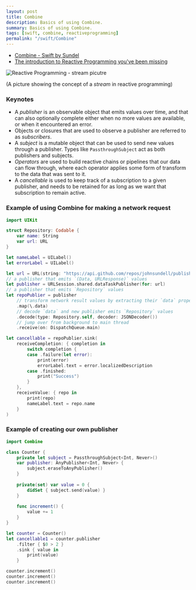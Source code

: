 ```yaml
---
layout: post
title: Combine
description: Basics of using Combine.
summary: Basics of using Combine.
tags: [swift, combine, reactiveprogramming]
permalink: "/swift/Combine"
---
```


- [Combine - Swift by Sundel](https://www.swiftbysundell.com/basics/combine/)
- [The introduction to Reactive Programming you've been missing](https://gist.github.com/staltz/868e7e9bc2a7b8c1f754)

![Reactive Programming - stream picutre](https://camo.githubusercontent.com/76ab7699f5cd046162eecb0732308eba84753a41fc0e8966f66a7654aecd5ec0/687474703a2f2f692e696d6775722e636f6d2f634c344d4f73532e706e67)

(A picture showing the concept of a *stream* in reactive programming)

### Keynotes

- A *publisher* is an observable object that emits values over time, and that can also optionally complete either when no more values are available, or when it encountered an error.
- Objects or closures that are used to observe a publisher are referred to as *subscribers*.
- A *subject* is a mutable object that can be used to send new values through a publisher. Types like `PassthroughSubject` act as both publishers and subjects.
- *Operators* are used to build reactive chains or pipelines that our data can flow through, where each operator applies some form of transform to the data that was sent to it.
- A *cancellable* is used to keep track of a subscription to a given publisher, and needs to be retained for as long as we want that subscription to remain active.

### Example of using Combine for making a network request

```swift
import UIKit

struct Repository: Codable {
    var name: String
    var url: URL
}

let nameLabel = UILabel()
let errorLabel = UILabel()

let url = URL(string: "https://api.github.com/repos/johnsundell/publish")!
// a publisher that emits `(Data, URLResponse)` values
let publisher = URLSession.shared.dataTaskPublisher(for: url)
// a publisher that emits `Repository` values
let repoPublier = publisher
    // transform network result values by extracting their `data` property
    .map(\.data)
    // decode `data` and new publisher emits `Repository` values
    .decode(type: Repository.self, decoder: JSONDecoder())
    // jump over from background to main thread
    .receive(on: DispatchQueue.main)

let cancellable = repoPublier.sink(
    receiveCompletion: { completion in
        switch completion {
        case .failure(let error):
            print(error)
            errorLabel.text = error.localizedDescription
        case .finished:
            print("Success")
        }
    },
    receiveValue: { repo in
        print(repo)
        nameLabel.text = repo.name
    }
)
```

### Example of creating our own publisher

```swift
import Combine

class Counter {
    private let subject = PassthroughSubject<Int, Never>()
    var publisher: AnyPublisher<Int, Never> {
        subject.eraseToAnyPublisher()
    }
    
    private(set) var value = 0 {
        didSet { subject.send(value) }
    }
    
    func increment() {
        value += 1
    }
}

let counter = Counter()
let cancellable1 = counter.publisher
    .filter { $0 > 2 }
    .sink { value in
        print(value)
    }

counter.increment()
counter.increment()
counter.increment()
```

